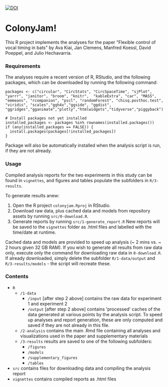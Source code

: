 [![DOI](https://zenodo.org/badge/DOI/10.5281/zenodo.7669934.svg)](https://doi.org/10.5281/zenodo.7669934)

# ColonyJam!

This R project implements the analyses for the paper "Flexible control of vocal timing in bats" by Ava Kiai, Jan Clemens, Manfred Koessl, David Poeppel, and Julio Hechavarria. 

### Requirements

The analyses require a recent version of R, RStudio, and the following packages, which can be downloaded by running the following command:
```
packages <- c("circular", "CircStats", "CircSpaceTime", "sjPlot", "yarrr", "janitor", "broom", "knitr",  "kableExtra", "car", "MASS", "emmeans", "rcompanion", "pscl", "randomForest", "chisq.posthoc.test", "viridis", "scales","ggh4x","ggside", "ggdist", "ggridges","gganimate","plotly","htmlwidgets","tidyverse","piggyback")

# Install packages not yet installed
installed_packages <- packages %in% rownames(installed.packages())
if (any(installed_packages == FALSE)) {
  install.packages(packages[!installed_packages])
}
```
Package will also be automatically installed when the analysis script is run, if they are not already.

### Usage
Compiled analysis reports for the two experiments in this study can be found in `vignettes`, 
and figures and tables populate the subfolders in `R/3-results`. 

To generate results anew:
1. Open the R project `colonyjam.Rproj` in RStudio.
2. Download raw data, plus cached data and models from repository assets by running `src/0-download.R`. 
3. Generate reports by running `src/1-generate_report.R` New reports will be saved to the `vignettes` folder as .html files and labelled with the time/date at runtime.

Cached data and models are provided to speed up analysis (~ 2 mins vs. ~ 2 hours given 32 GB RAM). If you wish to generate all results from raw data only, execute only the command for downloading raw data in `0-download.R`. If already downloaded, simply delete the subfolder `R/1-data/output` and `R/3-results/models` - the script will recreate these.

### Contents
- `R` 
	+ `/1-data` 
		+ `/input` [after step 2 above] contains the raw data for experiment 1 and experiment 2
		+ `/output` [after step 2 above] contains 'processed' caches of the data generated at various points by the analysis script. To speed up analyses and report generation, these are only computed and saved if they are not already in this file. 
	+ `/2-analysis` contains the main .Rmd file containing all analyses and visualizations used in the paper and supplementary materials
	+ `/3-results` results are saved to one of the following subfolders:
		+ `/figures`
		+ `/models`
		+ `/supplementary_figures`
		+ `/tables`
- `src` contains files for downloading data and compiling the analysis report
- `vignettes` contains compiled reports as .html files

